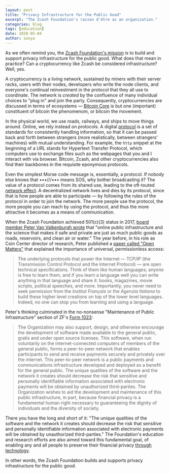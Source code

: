 ```yaml
---
layout: post
title: "Privacy Infrastructure for the Public Good"
excerpt: "The Zcash Foundation's raison d'être as an organization."
categories: blog
tags: [education]
date: 2020-05-04
author: sonya
---
```


As we often remind you, the [Zcash Foundation's mission](https://www.zfnd.org/about/#mission) is to build and support privacy infrastructure for the public good. What does that mean in practice? Can a cryptocurrency like Zcash be considered infrastructure? Well, yes.

A cryptocurrency is a living network, sustained by miners with their server racks, users with their nodes, developers who write the node clients, and everyone's continual reinvestment in the protocol that they all use to coordinate. The network is _created_ by the confluence of many individual choices to "plug in" and join the party. Consequently, cryptocurrencies are discussed in terms of ecosystems — [Bitcoin Core](https://github.com/bitcoin/bitcoin) is but one (important) constituent of bitcoin the phenomenom, or bitcoin the movement.

In the physical world, we use roads, railways, and ships to move things around. Online, we rely instead on protocols. A digital [protocol](https://www.merriam-webster.com/dictionary/protocol) is a set of standards for consistently handling information, so that it can be passed back and forth between strangers (more realistically, between strangers' machines) with mutual understanding. For example, the `http` snippet at the beginning of a URL stands for Hypertext Transfer Protocol, which computers use to exchange files such as the webpages that you and I interact with via browser. Bitcoin, Zcash, and other cryptocurrencies also find their backbones in the requisite eponymous protocols.

Even the simplest Morse code message is, essentially, a protocol. If nobody else knows that •••///••• means SOS, why bother broadcasting it? The value of a protocol comes from its shared use, leading to the oft-touted [network effect](https://en.wikipedia.org/wiki/Network_effect#Benefits). A decentralized network lives and dies by its protocol, since that is how people are able to participate — by following the rules of the protocol in order to join the network. The more people use the protocol, the more people you can reach by using the protocol, and thus the more attractive it becomes as a means of communication.

When the Zcash Foundation achieved 501(c)(3) status in 2017, [board member Peter Van Valkenburgh wrote](https://www.zfnd.org/blog/zcash-foundation-officially-nonprofit/) that "online public infrastructure and the science that makes it safe and private are just as much public goods as roads, reservoirs, and clean air or water." The year before, in his role as Coin Center director of research, Peter published a [paper called "Open Matters"](https://coincenter.org/entry/open-matters) that explained the importance of universal, permissionless access:

> The underlying protocols that power the Internet — TCP/IP (the Transmission Control Protocol and the Internet Protocol) — are open technical specifications. Think of them like human languages; anyone is free to learn them, and if you learn a language well you can write anything in that language and share it: books, magazines, movie scripts, political speeches, and more. Importantly, you never need to seek permission from the _Institut Français_ or the _Agenzia Italiana_ to build these higher level creations on top of the lower level languages. Indeed, no one can stop you from learning and using a language.

Peter's thinking culminated in the no-nonsense "Maintenance of Public Infrastructure" section of ZF's [Form 1023](https://www.zfnd.org/about/irs-docs/Zcash%20Foundation%201023.pdf):

> The Organization may also support, design, and otherwise encourage the development of software made available to the general public, gratis and under open source licenses. This software, when run voluntarily on the internet-connected computers of members of the general public, forms a peer-to-peer network that enables participants to send and receive payments securely and privately over the internet. This peer-to-peer network is a public payments and communications infrastructure developed and deployed as a benefit for the general public. The unique qualities of the software and the network it creates should decrease the risk that sensitive and personally identifiable information associated with electronic payments will be obtained by unauthorized third-parties. The Organization wishes to aid the development and maintenance of this public infrastructure, in part, because financial privacy is a fundamental human right necessary to guaranteeing the dignity of individuals and the diversity of society.

There you have the long and short of it: "The unique qualities of the software and the network it creates should decrease the risk that sensitive and personally identifiable information associated with electronic payments will be obtained by unauthorized third-parties." The Foundation's education and research efforts are also aimed toward this fundamental goal, of enabling any and all people to preserve their financial privacy [through technology](https://www.zfnd.org/blog/cypherpunk-privacy-reading-list/).

In other words, the Zcash Foundation builds and supports privacy infrastructure for the public good.
